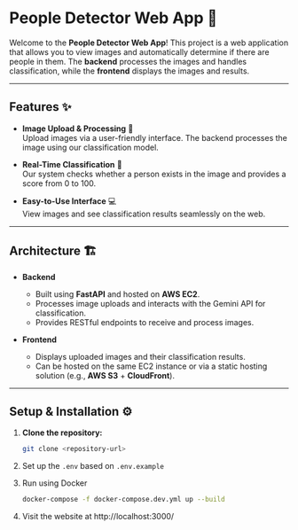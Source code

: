 # **People Detector Web App** 🚀

Welcome to the **People Detector Web App**! This project is a web application that allows you to view images and automatically determine if there are people in them. The **backend** processes the images and handles classification, while the **frontend** displays the images and results.

---

## **Features** ✨

- **Image Upload & Processing** 📸  
  Upload images via a user-friendly interface. The backend processes the image using our classification model.

- **Real-Time Classification** 🤖  
  Our system checks whether a person exists in the image and provides a score from 0 to 100.

- **Easy-to-Use Interface** 💻  
  View images and see classification results seamlessly on the web.

---

## **Architecture** 🏗️

- **Backend**

  - Built using **FastAPI** and hosted on **AWS EC2**.
  - Processes image uploads and interacts with the Gemini API for classification.
  - Provides RESTful endpoints to receive and process images.

- **Frontend**
  - Displays uploaded images and their classification results.
  - Can be hosted on the same EC2 instance or via a static hosting solution (e.g., **AWS S3** + **CloudFront**).

---

## **Setup & Installation** ⚙️

1. **Clone the repository:**

   ```bash
   git clone <repository-url>
   ```

2. Set up the `.env` based on `.env.example`

3. Run using Docker

   ```bash
   docker-compose -f docker-compose.dev.yml up --build
   ```

4. Visit the website at http://localhost:3000/

